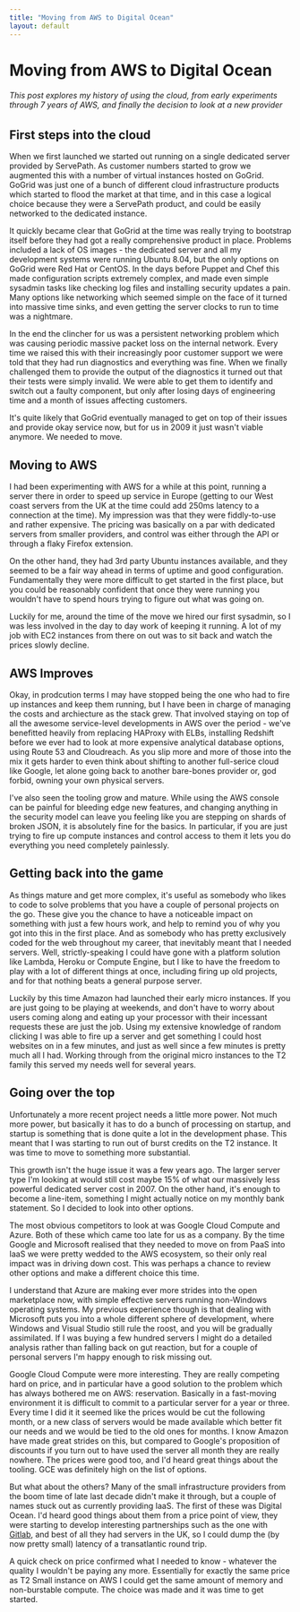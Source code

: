 ```yaml
---
title: "Moving from AWS to Digital Ocean"
layout: default
---
```


# Moving from AWS to Digital Ocean

###### This post explores my history of using the cloud, from early experiments through 7 years of AWS, and finally the decision to look at a new provider

## First steps into the cloud

When we first launched we started out running on a single dedicated server provided by ServePath. As customer numbers started to grow we augmented this with a number of virtual instances hosted on GoGrid. GoGrid was just one of a bunch of different cloud infrastructure products which started to flood the market at that time, and in this case a logical choice because they were a ServePath product, and could be easily networked to the dedicated instance.

It quickly became clear that GoGrid at the time was really trying to bootstrap itself before they had got a really comprehensive product in place. Problems included a lack of OS images - the dedicated server and all my development systems were running Ubuntu 8.04, but the only options on GoGrid were Red Hat or CentOS. In the days before Puppet and Chef this made configuration scripts extremely complex, and made even simple sysadmin tasks like checking log files and installing security updates a pain. Many options like networking which seemed simple on the face of it turned into massive time sinks, and even getting the server clocks to run to time was a nightmare. 

In the end the clincher for us was a persistent networking problem which was causing periodic massive packet loss on the internal network. Every time we raised this with their increasingly poor customer support we were told that they had run diagnostics and everything was fine. When we finally challenged them to provide the output of the diagnostics it turned out that their tests were simply invalid. We were able to get them to identify and switch out a faulty component, but only after losing days of engineering time and a month of issues affecting customers. 

It's quite likely that GoGrid eventually managed to get on top of their issues and provide okay service now, but for us in 2009 it just wasn't viable anymore. We needed to move.

## Moving to AWS

I had been experimenting with AWS for a while at this point, running a server there in order to speed up service in Europe (getting to our West coast servers from the UK at the time could add 250ms latency to a connection at the time). My impression was that they were fiddly-to-use and rather expensive. The pricing was basically on a par with dedicated servers from smaller providers, and control was either through the API or through a flaky Firefox extension. 

On the other hand, they had 3rd party Ubuntu instances available, and they seemed to be a fair way ahead in terms of uptime and good configuration. Fundamentally they were more difficult to get started in the first place, but you could be reasonably confident that once they were running you wouldn't have to spend hours trying to figure out what was going on.

Luckily for me, around the time of the move we hired our first sysadmin, so I was less involved in the day to day work of keeping it running. A lot of my job with EC2 instances from there on out was to sit back and watch the prices slowly decline.

## AWS Improves

Okay, in prodcution terms I may have stopped being the one who had to fire up instances and keep them running, but I have been in charge of managing the costs and archiecture as the stack grew. That involved staying on top of all the awesome service-level developments in AWS over the period - we've benefitted heavily from replacing HAProxy with ELBs, installing Redshift before we ever had to look at more expensive analytical database options, using Route 53 and Cloudreach. As you slip more and more of those into the mix it gets harder to even think about shifting to another full-serice cloud like Google, let alone going back to another bare-bones provider or, god forbid, owning your own physical servers.

I've also seen the tooling grow and mature. While using the AWS console can be painful for bleeding edge new features, and changing anything in the security model can leave you feeling like you are stepping on shards of broken JSON, it is absolutely fine for the basics. In particular, if you are just trying to fire up compute instances and control access to them it lets you do everything you need completely painlessly.

## Getting back into the game

As things mature and get more complex, it's useful as somebody who likes to code to solve problems that you have a couple of personal projects on the go. These give you the chance to have a noticeable impact on something with just a few hours work, and help to remind you of why you got into this in the first place. And as somebody who has pretty exclusively coded for the web throughout my career, that inevitably meant that I needed servers. Well, strictly-speaking I could have gone with a platform solution like Lambda, Heroku or Compute Engine, but I like to have the freedom to play with a lot of different things at once, including firing up old projects, and for that nothing beats a general purpose server.

Luckily by this time Amazon had launched their early micro instances. If you are just going to be playing at weekends, and don't have to worry about users coming along and eating up your processor with their incessant requests these are just the job. Using my extensive knowledge of random clicking I was able to fire up a server and get something I could host websites on in a few minutes, and just as well since a few minutes is pretty much all I had. Working through from the original micro instances to the T2 family this served my needs well for several years.

## Going over the top

Unfortunately a more recent project needs a little more power. Not much more power, but basically it has to do a bunch of processing on startup, and startup is something that is done quite a lot in the development phase. This meant that I was starting to run out of burst credits on the T2 instance. It was time to move to something more substantial.

This growth isn't the huge issue it was a few years ago. The larger server type I'm looking at would still cost maybe 15% of what our massively less powerful dedicated server cost in 2007. On the other hand, it's enough to become a line-item, something I might actually notice on my monthly bank statement. So I decided to look into other options.

The most obvious competitors to look at was Google Cloud Compute and Azure. Both of these which came too late for us as a company. By the time Google and Microsoft realised that they needed to move on from PaaS into IaaS we were pretty wedded to the AWS ecosystem, so their only real impact was in driving down cost. This was perhaps a chance to review other options and make a different choice this time.

I understand that Azure are making ever more strides into the open marketplace now, with simple effective servers running non-Windows operating systems. My previous experience though is that dealing with Microsoft puts you into a whole different sphere of development, where Windows and Visual Studio still rule the roost, and you will be gradually assimilated. If I was buying a few hundred servers I might do a detailed analysis rather than falling back on gut reaction, but for a couple of personal servers I'm happy enough to risk missing out.

Google Cloud Compute were more interesting. They are really competing hard on price, and in particular have a good solution to the problem which has always bothered me on AWS: reservation. Basically in a fast-moving environment it is difficult to commit to a particular server for a year or three. Every time I did it it seemed like the prices would be cut the following month, or a new class of servers would be made available which better fit our needs and we would be tied to the old ones for months. I know Amazon have made great strides on this, but compared to Google's proposition of discounts if you turn out to have used the server all month they are really nowhere. The prices were good too, and I'd heard great things about the tooling. GCE was definitely high on the list of options.

But what about the others? Many of the small infrastructure providers from the boom time of late last decade didn't make it through, but a couple of names stuck out as currently providing IaaS. The first of these was Digital Ocean. I'd heard good things about them from a price point of view, they were starting to develop interesting partnerships such as the one with [Gitlab](https://about.gitlab.com/2016/04/19/gitlab-partners-with-digitalocean-to-make-continuous-integration-faster-safer-and-more-affordable/), and best of all they had servers in the UK, so I could dump the (by now pretty small) latency of a transatlantic round trip.

A quick check on price confirmed what I needed to know - whatever the quality I wouldn't be paying any more. Essentially for exactly the same price as T2 Small instance on AWS I could get the same amount of memory and non-burstable compute. The choice was made and it was time to get started.